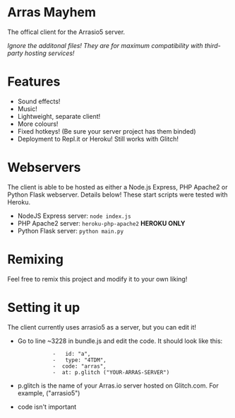 # Arras Mayhem
The offical client for the Arrasio5 server.

*Ignore the additonal files! They are for maximum compatibility with third-party hosting services!*
# Features
- Sound effects!
- Music!
- Lightweight, separate client! 
- More colours!
- Fixed hotkeys! (Be sure your server project has them binded)
- Deployment to Repl.it or Heroku! Still works with Glitch!

# Webservers
The client is able to be hosted as either a Node.js Express, PHP Apache2 or Python Flask webserver. Details below! These start scripts were tested with Heroku.

- NodeJS Express server:
   ``node index.js``
- PHP Apache2 server:
   ``heroku-php-apache2`` **HEROKU ONLY**
- Python Flask server:
   ``python main.py``
# Remixing
Feel free to remix this project and modify it to your own liking!

# Setting it up
The client currently uses arrasio5 as a server, but you can edit it!
- Go to line ~3228 in bundle.js and edit the code. It should look like this:

                 -   id: "a",
                 -   type: "4TDM",
                 -  code: "arras",
                 -  at: p.glitch ("YOUR-ARRAS-SERVER")
                 
- p.glitch is the name of your Arras.io server hosted on Glitch.com. For example, ("arrasio5")
- code isn't important

